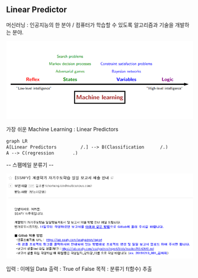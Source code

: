 ## Linear Predictor

머신러닝 : 인공지능의 한 분야  /  컴퓨터가 학습할 수 있도록 알고리즘과 기술을 개발하는 분야.

<img src=./image/Machine_Learning.png>

가장 쉬운 Machine Learning : Linear Predictors


```mermaid
graph LR
A[Linear Predictors         /.] --> B(Classification      /.)
A --> C(regression       .)
```

-- 스팸메일 분류기 --

<img src=./image/email.png>

입력 :  이메일 Data
출력 :  True of False
목적 : 분류기 f(함수) 추출

<!--stackedit_data:
eyJoaXN0b3J5IjpbMTM2ODI1NzA2NywxMTcxMzMwODIsOTA4ND
Y5ODE3LC02NTc1MjcwNzgsMTUxMDI1NjI2NCwtNTk4NzY5MTY0
LDE4NTM1MjI0MDksLTIwODg3NDY2MTJdfQ==
-->